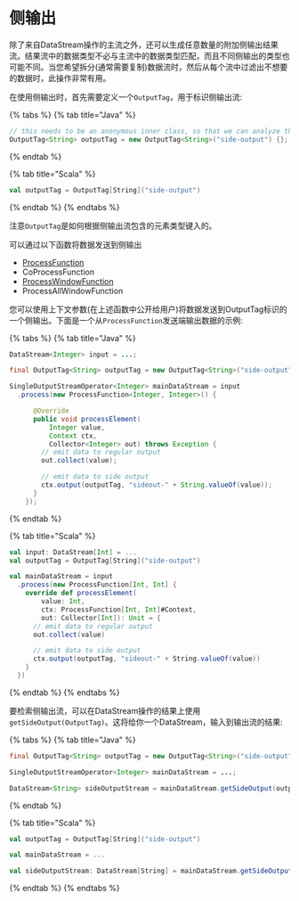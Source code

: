 # 侧输出

除了来自DataStream操作的主流之外，还可以生成任意数量的附加侧输出结果流。结果流中的数据类型不必与主流中的数据类型匹配，而且不同侧输出的类型也可能不同。当您希望拆分\(通常需要复制\)数据流时，然后从每个流中过滤出不想要的数据时，此操作非常有用。

在使用侧输出时，首先需要定义一个`OutputTag`，用于标识侧输出流:

{% tabs %}
{% tab title="Java" %}
```java
// this needs to be an anonymous inner class, so that we can analyze the type
OutputTag<String> outputTag = new OutputTag<String>("side-output") {};
```
{% endtab %}

{% tab title="Scala" %}
```scala
val outputTag = OutputTag[String]("side-output")
```
{% endtab %}
{% endtabs %}

注意`OutputTag`是如何根据侧输出流包含的元素类型键入的。

可以通过以下函数将数据发送到侧输出

* [ProcessFunction](https://ci.apache.org/projects/flink/flink-docs-master/dev/stream/operators/process_function.html)
* CoProcessFunction
* [ProcessWindowFunction](https://ci.apache.org/projects/flink/flink-docs-master/dev/stream/operators/windows.html#processwindowfunction)
* ProcessAllWindowFunction

您可以使用上下文参数\(在上述函数中公开给用户\)将数据发送到OutputTag标识的一个侧输出。下面是一个从`ProcessFunction`发送端输出数据的示例:

{% tabs %}
{% tab title="Java" %}
```java
DataStream<Integer> input = ...;

final OutputTag<String> outputTag = new OutputTag<String>("side-output"){};

SingleOutputStreamOperator<Integer> mainDataStream = input
  .process(new ProcessFunction<Integer, Integer>() {

      @Override
      public void processElement(
          Integer value,
          Context ctx,
          Collector<Integer> out) throws Exception {
        // emit data to regular output
        out.collect(value);

        // emit data to side output
        ctx.output(outputTag, "sideout-" + String.valueOf(value));
      }
    });
```
{% endtab %}

{% tab title="Scala" %}
```scala
val input: DataStream[Int] = ...
val outputTag = OutputTag[String]("side-output")

val mainDataStream = input
  .process(new ProcessFunction[Int, Int] {
    override def processElement(
        value: Int,
        ctx: ProcessFunction[Int, Int]#Context,
        out: Collector[Int]): Unit = {
      // emit data to regular output
      out.collect(value)

      // emit data to side output
      ctx.output(outputTag, "sideout-" + String.valueOf(value))
    }
  })
```
{% endtab %}
{% endtabs %}

要检索侧输出流，可以在DataStream操作的结果上使用`getSideOutput(OutputTag)`。这将给你一个DataStream，输入到输出流的结果:

{% tabs %}
{% tab title="Java" %}
```java
final OutputTag<String> outputTag = new OutputTag<String>("side-output"){};

SingleOutputStreamOperator<Integer> mainDataStream = ...;

DataStream<String> sideOutputStream = mainDataStream.getSideOutput(outputTag);
```
{% endtab %}

{% tab title="Scala" %}
```scala
val outputTag = OutputTag[String]("side-output")

val mainDataStream = ...

val sideOutputStream: DataStream[String] = mainDataStream.getSideOutput(outputTag)
```
{% endtab %}
{% endtabs %}

